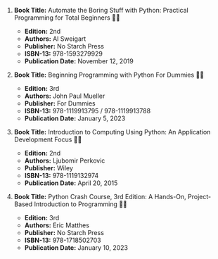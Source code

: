 1. **Book Title:** Automate the Boring Stuff with Python: Practical Programming for Total Beginners 📒🔐
   - **Edition:** 2nd
   - **Authors:** Al Sweigart
   - **Publisher:** No Starch Press
   - **ISBN-13:** 978-1593279929
   - **Publication Date:** November 12, 2019

2. **Book Title:** Beginning Programming with Python For Dummies 📒🔐
   - **Edition:** 3rd
   - **Authors:** John Paul Mueller
   - **Publisher:** For Dummies
   - **ISBN-13:** 978-1119913795 / 978-1119913788
   - **Publication Date:** January 5, 2023

3. **Book Title:** Introduction to Computing Using Python: An Application Development Focus 📒🔐
   - **Edition:** 2nd
   - **Authors:** Ljubomir Perkovic
   - **Publisher:** Wiley
   - **ISBN-13:** 978-1119132974
   - **Publication Date:** April 20, 2015

4. **Book Title:** Python Crash Course, 3rd Edition: A Hands-On, Project-Based Introduction to Programming 📒🔐
   - **Edition:** 3rd
   - **Authors:** Eric Matthes
   - **Publisher:** No Starch Press
   - **ISBN-13:** 978-1718502703
   - **Publication Date:** January 10, 2023